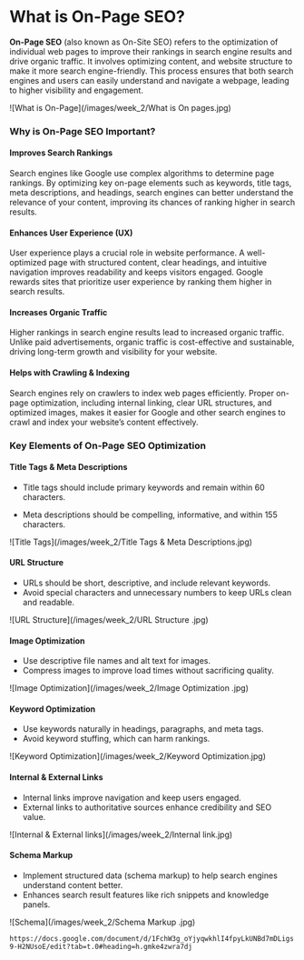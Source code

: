 # What is On-Page SEO?
**On-Page SEO** (also known as On-Site SEO) refers to the optimization of individual web pages to improve their rankings in search engine results and drive organic traffic. It involves optimizing content, and website structure to make it more search engine-friendly. This process ensures that both search engines and users can easily understand and navigate a webpage, leading to higher visibility and engagement.

![What is On-Page](/images/week_2/What is On pages.jpg)


### **Why is On-Page SEO Important?**
#### **Improves Search Rankings**
Search engines like Google use complex algorithms to determine page rankings. By optimizing key on-page elements such as keywords, title tags, meta descriptions, and headings, search engines can better understand the relevance of your content, improving its chances of ranking higher in search results.

#### **Enhances User Experience (UX)**
User experience plays a crucial role in website performance. A well-optimized page with structured content, clear headings, and intuitive navigation improves readability and keeps visitors engaged. Google rewards sites that prioritize user experience by ranking them higher in search results.

#### **Increases Organic Traffic**
Higher rankings in search engine results lead to increased organic traffic. Unlike paid advertisements, organic traffic is cost-effective and sustainable, driving long-term growth and visibility for your website.

#### **Helps with Crawling & Indexing**
Search engines rely on crawlers to index web pages efficiently. Proper on-page optimization, including internal linking, clear URL structures, and optimized images, makes it easier for Google and other search engines to crawl and index your website’s content effectively.

### **Key Elements of On-Page SEO Optimization**
#### **Title Tags & Meta Descriptions**

- Title tags should include primary keywords and remain within 60 characters.

- Meta descriptions should be compelling, informative, and within 155 characters.

![Title Tags](/images/week_2/Title Tags & Meta Descriptions.jpg)


#### **URL Structure**

- URLs should be short, descriptive, and include relevant keywords.
- Avoid special characters and unnecessary numbers to keep URLs clean and readable.

![URL Structure](/images/week_2/URL Structure .jpg)


#### **Image Optimization**

- Use descriptive file names and alt text for images.
- Compress images to improve load times without sacrificing quality.

![Image Optimization](/images/week_2/Image Optimization .jpg)


#### **Keyword Optimization**

- Use keywords naturally in headings, paragraphs, and meta tags.
- Avoid keyword stuffing, which can harm rankings.

![Keyword Optimization](/images/week_2/Keyword Optimization.jpg)


#### **Internal & External Links**

- Internal links improve navigation and keep users engaged.
- External links to authoritative sources enhance credibility and SEO value.

![Internal & External links](/images/week_2/Internal link.jpg)


#### **Schema Markup**


- Implement structured data (schema markup) to help search engines understand content better.
- Enhances search result features like rich snippets and knowledge panels.

![Schema](/images/week_2/Schema Markup .jpg)


```https://docs.google.com/document/d/1FchW3g_oYjyqwkhlI4fpyLkUNBd7mDLigs9-H2NUsoE/edit?tab=t.0#heading=h.gmke4zwra7dj```





